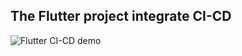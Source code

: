 ## The Flutter project integrate CI-CD
![Flutter CI-CD demo](https://github.com/ntaworking/flutter_ci_cd/actions/workflows/main.yaml/badge.svg)
